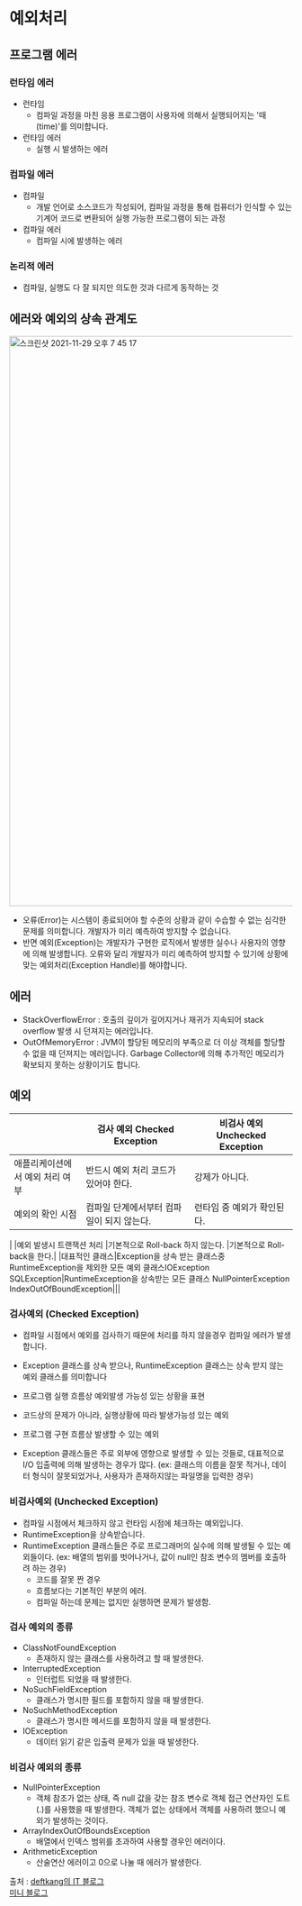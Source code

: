 # 예외처리

## 프로그램 에러

### 런타임 에러
- 런타임
  - 컴파일 과정을 마친 응용 프로그램이 사용자에 의해서 실행되어지는 '때(time)'를 의미합니다.
- 런타임 에러
  - 실행 시 발생하는 에러

### 컴파일 에러
- 컴파일
  - 개발 언어로 소스코드가 작성되어, 컴파일 과정을 통해 컴퓨터가 인식할 수 있는 기계어 코드로 변환되어 실행 가능한 프로그램이 되는 과정
- 컴파일 에러
  - 컴파일 시에 발생하는 에러

### 논리적 에러
- 컴파일, 실행도 다 잘 되지만 의도한 것과 다르게 동작하는 것

## 에러와 예외의 상속 관계도
<img width="1012" alt="스크린샷 2021-11-29 오후 7 45 17" src="https://user-images.githubusercontent.com/73376468/143854220-888fc82a-661b-4825-9c6c-70875e955063.png">

- 오류(Error)는 시스템이 종료되어야 할 수준의 상황과 같이 수습할 수 없는 심각한 문제를 의미합니다. 개발자가 미리 예측하여 방지할 수 없습니다.
- 반면 예외(Exception)는 개발자가 구현한 로직에서 발생한 실수나 사용자의 영향에 의해 발생합니다. 오류와 달리 개발자가 미리 예측하여 방지할 수 있기에 상황에 맞는 예외처리(Exception Handle)를 해야합니다.


## 에러
- StackOverflowError : 호출의 깊이가 깊어지거나 재귀가 지속되어 stack overflow 발생 시 던져지는 에러입니다.
- OutOfMemoryError : JVM이 할당된 메모리의 부족으로 더 이상 객체를 할당할 수 없을 때 던져지는 에러입니다. Garbage Collector에 의해 추가적인 메모리가 확보되지 못하는 상황이기도 합니다.


## 예외
| |검사 예외 Checked Exception|비검사 예외 Unchecked Exception|
|------|---|---|
|애플리케이션에서 예외 처리 여부|반드시 예외 처리 코드가 있어야 한다.|강제가 아니다.|
|예외의 확인 시점|컴파일 단계에서부터 컴파일이 되지 않는다.	|런타임 중 예외가 확인된다.
|
|예외 발생시 트랜잭션 처리	|기본적으로 Roll-back 하지 않는다.	|기본적으로 Roll-back을 한다.|
|대표적인 클래스|Exception을 상속 받는 클래스중 RuntimeException을 제외한 모든 예외 클래스IOException SQLException|RuntimeException을 상속받는 모든 클래스 NullPointerException IndexOutOfBoundException|||
 
### 검사예외 (Checked Exception)
- 컴파일 시점에서 예외를 검사하기 때문에 처리를 하지 않을경우 컴파일 에러가 발생합니다.
- Exception 클래스를 상속 받으나, RuntimeException 클래스는 상속 받지 않는 예외 클래스를 의미합니다
- 프로그램 실행 흐름상 예외발생 가능성 있는 상황을 표현
- 코드상의 문제가 아니라, 실행상황에 따라 발생가능성 있는 예외
- 프로그램 구현 흐름상 발생할 수 있는 예외

- Exception 클래스들은 주로 외부에 영향으로 발생할 수 있는 것들로, 대표적으로 I/O 입출력에 의해 발생하는 경우가 많다.
(ex: 클래스의 이름을 잘못 적거나, 데이터 형식이 잘못되었거나, 사용자가 존재하지않는 파일명을 입력한 경우)
### 비검사예외 (Unchecked Exception)
- 컴파일 시점에서 체크하지 않고 런타임 시점에 체크하는 예외입니다.
- RuntimeException을 상속받습니다.
- RuntimeException 클래스들은 주로 프로그래머의 실수에 의해 발생될 수 있는 예외들이다.
   (ex: 배열의 범위를 벗어나거나, 값이 null인 참조 변수의 멤버를 호출하려 하는 경우)
  - 코드를 잘못 짠 경우
  - 흐름보다는 기본적인 부분의 에러.
  - 컴파일 하는데 문제는 없지만 실행하면 문제가 발생함.
### 검사 예외의 종류
- ClassNotFoundException
  - 존재하지 않는 클래스를 사용하려고 할 때 발생한다.
- InterruptedException 
  - 인터럽트 되었을 때 발생한다.
- NoSuchFieldException	
  - 클래스가 명시한 필드를 포함하지 않을 때 발생한다.
- NoSuchMethodException	
  - 클래스가 명시한 메서드를 포함하지 않을 때 발생한다.
- IOException
  - 데이터 읽기 같은 입출력 문제가 있을 때 발생한다.

### 비검사 예외의 종류
- NullPointerException
  - 객체 참조가 없는 상태, 즉 null 값을 갖는 참조 변수로 객체 접근 연산자인 도트(.)를 사용했을 때 발생한다. 객체가 없는 상태에서 객체를 사용하려 했으니 예외가 발생하는 것이다.
- ArrayIndexOutOfBoundsException
  - 배열에서 인덱스 범위를 초과하여 사용할 경우인 에러이다.
- ArithmeticException
  - 산술연산 에러이고  0으로 나눌 때 에러가 발생한다.
  
출처 : [deftkang의 IT 블로그](https://deftkang.tistory.com/44)   
      [미니 블로그](https://otrodevym.tistory.com/entry/Java-%EA%B2%80%EC%82%AC-%EC%98%88%EC%99%B8Checked-%EC%99%80-%EB%B9%84%EA%B2%80%EC%82%AC-%EC%98%88%EC%99%B8UnChecked#:~:text=Java%EC%9D%98%20%EC%98%88%EC%99%B8%20%EC%B2%98%EB%A6%AC%EB%8A%94,%EC%9D%98%20%EB%B9%84%EA%B2%80%EC%82%AC%20%EC%98%88%EC%99%B8%EC%9D%B4%EB%8B%A4.)